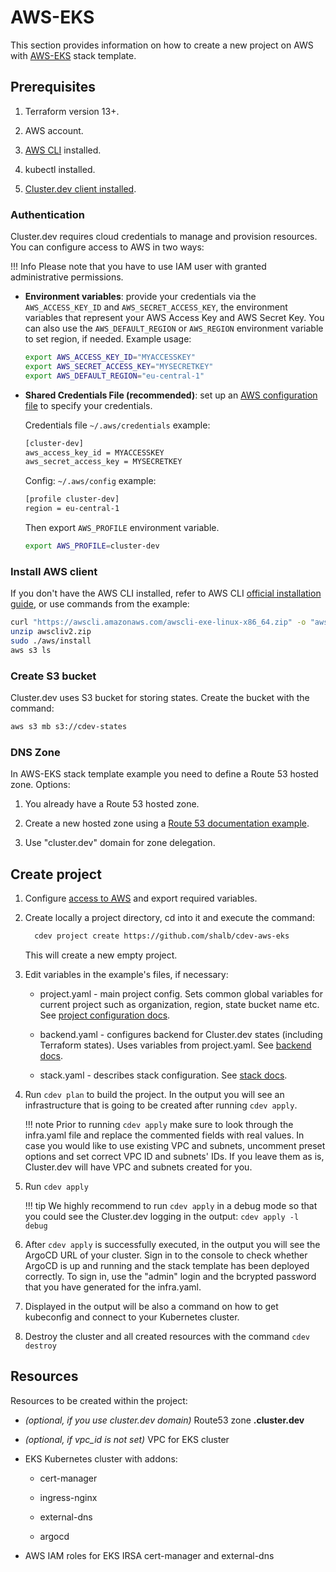 # AWS-EKS

This section provides information on how to create a new project on AWS with [AWS-EKS](https://github.com/shalb/cdev-aws-eks) stack template.

## Prerequisites 

1. Terraform version 13+.

2. AWS account.

3. [AWS CLI](#install-aws-client) installed.

4. kubectl installed.

5. [Cluster.dev client installed](https://docs.cluster.dev/get-started-install/).

### Authentication

Cluster.dev requires cloud credentials to manage and provision resources. You can configure access to AWS in two ways:

!!! Info
    Please note that you have to use IAM user with granted administrative permissions.

* **Environment variables**: provide your credentials via the `AWS_ACCESS_KEY_ID` and `AWS_SECRET_ACCESS_KEY`, the environment variables that represent your AWS Access Key and AWS Secret Key. You can also use the `AWS_DEFAULT_REGION` or `AWS_REGION` environment variable to set region, if needed. Example usage:

    ```bash
    export AWS_ACCESS_KEY_ID="MYACCESSKEY"
    export AWS_SECRET_ACCESS_KEY="MYSECRETKEY"
    export AWS_DEFAULT_REGION="eu-central-1"
    ```

* **Shared Credentials File (recommended)**: set up an [AWS configuration file](https://docs.aws.amazon.com/cli/latest/userguide/cli-configure-files.html) to specify your credentials.

    Credentials file `~/.aws/credentials` example:

    ```bash
    [cluster-dev]
    aws_access_key_id = MYACCESSKEY
    aws_secret_access_key = MYSECRETKEY
    ```

    Config: `~/.aws/config` example:

    ```bash
    [profile cluster-dev]
    region = eu-central-1
    ```

    Then export `AWS_PROFILE` environment variable.

    ```bash
    export AWS_PROFILE=cluster-dev
    ```

### Install AWS client 

If you don't have the AWS CLI installed, refer to AWS CLI [official installation guide](https://docs.aws.amazon.com/cli/latest/userguide/install-cliv2-linux.html), or use commands from the example:

```bash
curl "https://awscli.amazonaws.com/awscli-exe-linux-x86_64.zip" -o "awscliv2.zip"
unzip awscliv2.zip
sudo ./aws/install
aws s3 ls
```

### Create S3 bucket 

Cluster.dev uses S3 bucket for storing states. Create the bucket with the command:

```bash
aws s3 mb s3://cdev-states
```

### DNS Zone

In AWS-EKS stack template example you need to define a Route 53 hosted zone. Options:

1. You already have a Route 53 hosted zone.

2. Create a new hosted zone using a [Route 53 documentation example](https://docs.aws.amazon.com/cli/latest/reference/route53/create-hosted-zone.html#examples).

3. Use "cluster.dev" domain for zone delegation.

## Create project

1. Configure [access to AWS](#authentication) and export required variables.

2. Create locally a project directory, cd into it and execute the command:

    ```bash
      cdev project create https://github.com/shalb/cdev-aws-eks
    ```
    This will create a new empty project.

3. Edit variables in the example's files, if necessary:

    * project.yaml - main project config. Sets common global variables for current project such as organization, region, state bucket name etc. See [project configuration docs](https://docs.cluster.dev/structure-project/).

    * backend.yaml - configures backend for Cluster.dev states (including Terraform states). Uses variables from project.yaml. See [backend docs](https://docs.cluster.dev/structure-backend/).

    * stack.yaml - describes stack configuration. See [stack docs](https://docs.cluster.dev/structure-stack/).

4. Run `cdev plan` to build the project. In the output you will see an infrastructure that is going to be created after running `cdev apply`.

    !!! note
        Prior to running `cdev apply` make sure to look through the infra.yaml file and replace the commented fields with real values. In case you would like to use existing VPC and subnets, uncomment preset options and set correct VPC ID and subnets' IDs. If you leave them as is, Cluster.dev will have VPC and subnets created for you.

5. Run `cdev apply`

    !!! tip
        We highly recommend to run `cdev apply` in a debug mode so that you could see the Cluster.dev logging in the output: `cdev apply -l debug`

6. After `cdev apply` is successfully executed, in the output you will see the ArgoCD URL of your cluster. Sign in to the console to check whether ArgoCD is up and running and the stack template has been deployed correctly. To sign in, use the "admin" login and the bcrypted password that you have generated for the infra.yaml.

7. Displayed in the output will be also a command on how to get kubeconfig and connect to your Kubernetes cluster.

8. Destroy the cluster and all created resources with the command `cdev destroy`

## Resources

Resources to be created within the project:

* *(optional, if you use cluster.dev domain)* Route53 zone **<cluster-name>.cluster.dev**

* *(optional, if vpc_id is not set)* VPC for EKS cluster

* EKS Kubernetes cluster with addons:

    * cert-manager

    * ingress-nginx

    * external-dns

    * argocd

* AWS IAM roles for EKS IRSA cert-manager and external-dns
